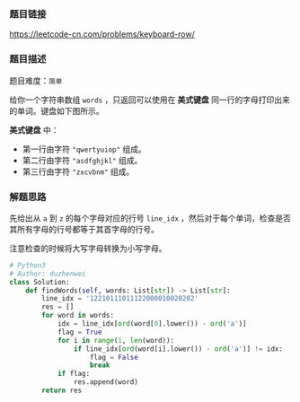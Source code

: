 ### 题目链接
https://leetcode-cn.com/problems/keyboard-row/

### 题目描述
题目难度：```简单```

给你一个字符串数组 ```words``` ，只返回可以使用在 **美式键盘** 同一行的字母打印出来的单词。键盘如下图所示。

**美式键盘** 中：

- 第一行由字符 ```"qwertyuiop"``` 组成。
- 第二行由字符 ```"asdfghjkl"``` 组成。
- 第三行由字符 ```"zxcvbnm"``` 组成。

### 解题思路

先给出从 ```a``` 到 ```z``` 的每个字母对应的行号 ```line_idx``` ，然后对于每个单词，检查是否其所有字母的行号都等于其首字母的行号。

注意检查的时候将大写字母转换为小写字母。

```python
# Python3
# Author: duzhenwei
class Solution:
    def findWords(self, words: List[str]) -> List[str]:
        line_idx = '12210111011122000010020202'
        res = []
        for word in words:
            idx = line_idx[ord(word[0].lower()) - ord('a')]
            flag = True
            for i in range(1, len(word)):
                if line_idx[ord(word[i].lower()) - ord('a')] != idx:
                    flag = False
                    break
            if flag:
                res.append(word)
        return res
```
